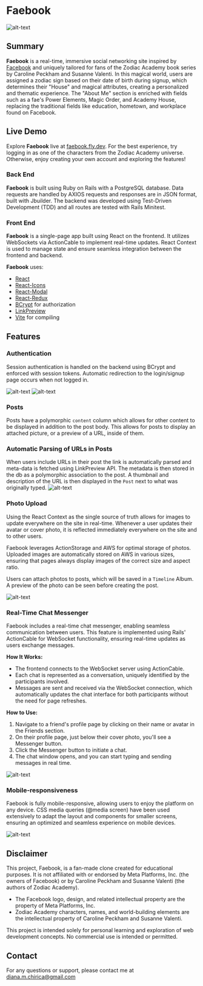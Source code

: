 # Faebook

![alt-text](/docs/screenshots/darcy-profile-page.png "Darcy")

## Summary

**Faebook** is a real-time, immersive social networking site inspired by [Facebook](https://www.facebook.com) and uniquely tailored for fans of the Zodiac Academy book series by Caroline Peckham and Susanne Valenti. In this magical world, users are assigned a zodiac sign based on their date of birth during signup, which determines their "House" and magical attributes, creating a personalized and thematic experience. The "About Me" section is enriched with fields such as a fae's Power Elements, Magic Order, and Academy House, replacing the traditional fields like education, hometown, and workplace found on Facebook.

## Live Demo

Explore **Faebook** live at [faebook.fly.dev](https://faebook.fly.dev). For the best experience, try logging in as one of the characters from the Zodiac Academy universe. Otherwise, enjoy creating your own account and exploring the features!

### Back End

**Faebook** is built using Ruby on Rails with a PostgreSQL database. Data requests are handled by AXIOS requests and responses are in JSON format, built with Jbuilder. The backend was developed using Test-Driven Development (TDD) and all routes are tested with Rails Minitest.

### Front End

**Faebook** is a single-page app built using React on the frontend. It utilizes WebSockets via ActionCable to implement real-time updates. React Context is used to manage state and ensure seamless integration between the frontend and backend.

**Faebook** uses:

- [React](https://react.dev)
- [React-Icons](https://github.com/react-icons/react-icons)
- [React-Modal](https://github.com/reactjs/react-modal)
- [React-Redux](https://github.com/reactjs/react-redux)
- [BCrypt](https://github.com/codahale/bcrypt-ruby) for authorization
- [LinkPreview](https://www.linkpreview.net/)
- [Vite](https://github.com/vitejs/vite) for compiling

## Features

### Authentication

Session authentication is handled on the backend using BCrypt and enforced with session tokens. Automatic redirection to the login/signup page occurs when not logged in.

![alt-text](/docs/screenshots/login.png "Log In")
![alt-text](/docs/screenshots/signup.png "Sign In")

### Posts

Posts have a polymorphic `content` column which allows for other content to be displayed in addition to the post body.
This allows for posts to display an attached picture, or a preview of a URL, inside of them.

### Automatic Parsing of URLs in Posts

When users include URLs in their post the link is automatically parsed and meta-data is fetched using LinkPreview API. The metadata is then stored in the db as a polymorphic association to the post.
A thumbnail and description of the URL is then displayed in the `Post` next to what was originally typed.
![alt-text](/docs/gifs/post-url-attached.gif "Post Url")

### Photo Upload

Using the React Context as the single source of truth allows for images to update everywhere on the site in real-time. Whenever a user updates their avatar or cover photo, it is reflected immediately everywhere on the site and to other users.

Faebook leverages ActionStorage and AWS for optimal storage of photos. Uploaded images are automatically stored on AWS in various sizes, ensuring that pages always display images of the correct size and aspect ratio.

Users can attach photos to posts, which will be saved in a `Timeline` Album. A preview of the photo can be seen before creating the post.

![alt-text](/docs/gifs/profile-photo-upload.gif "Photo Upload")

### Real-Time Chat Messenger

Faebook includes a real-time chat messenger, enabling seamless communication between users. This feature is implemented using Rails' ActionCable for WebSocket functionality, ensuring real-time updates as users exchange messages.

**How It Works:**

- The frontend connects to the WebSocket server using ActionCable.
- Each chat is represented as a conversation, uniquely identified by the participants involved.
- Messages are sent and received via the WebSocket connection, which automatically updates the chat interface for both participants without the need for page refreshes.

**How to Use:**

1. Navigate to a friend's profile page by clicking on their name or avatar in the Friends section.
2. On their profile page, just below their cover photo, you'll see a Messenger button.
3. Click the Messenger button to initiate a chat.
4. The chat window opens, and you can start typing and sending messages in real time.

![alt-text](/docs/gifs/messaging-max-geraldine.gif "Max-Geraldine-Messages")

### Mobile-responsiveness

Faebook is fully mobile-responsive, allowing users to enjoy the platform on any device. CSS media queries (@media screen) have been used extensively to adapt the layout and components for smaller screens, ensuring an optimized and seamless experience on mobile devices.

![alt-text](/docs/gifs/mobile-version.gif "Photo Upload")

## Disclaimer

This project, Faebook, is a fan-made clone created for educational purposes. It is not affiliated with or endorsed by Meta Platforms, Inc. (the owners of Facebook) or by Caroline Peckham and Susanne Valenti (the authors of Zodiac Academy).

- The Facebook logo, design, and related intellectual property are the property of Meta Platforms, Inc.
- Zodiac Academy characters, names, and world-building elements are the intellectual property of Caroline Peckham and Susanne Valenti.

This project is intended solely for personal learning and exploration of web development concepts. No commercial use is intended or permitted.

## Contact

For any questions or support, please contact me at diana.m.chirica@gmail.com
